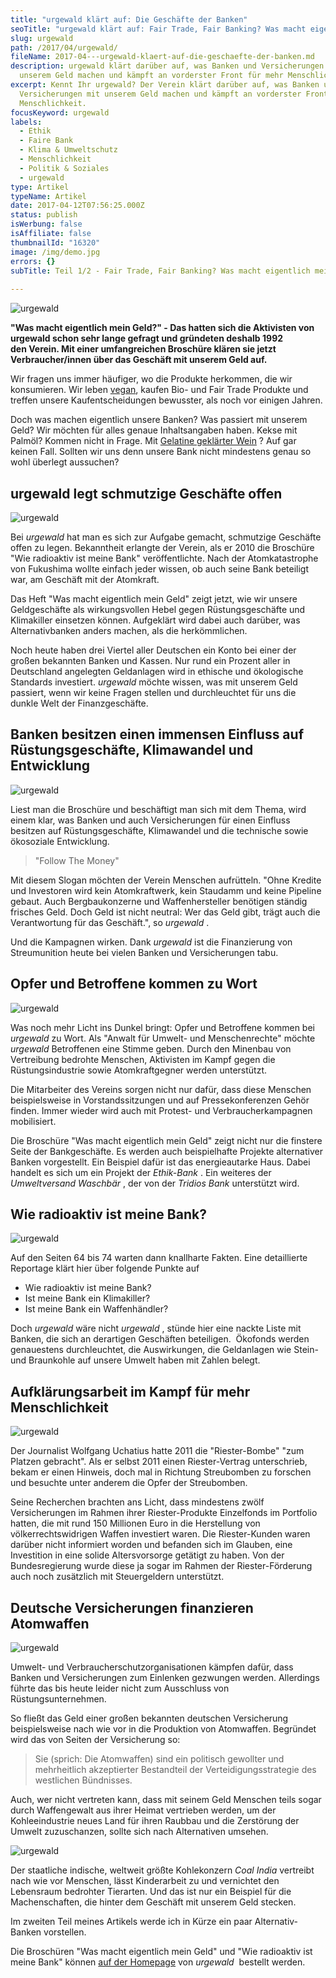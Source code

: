```yaml
---
title: "urgewald klärt auf: Die Geschäfte der Banken"
seoTitle: "urgewald klärt auf: Fair Trade, Fair Banking? Was macht eigentlich mein Geld?"
slug: urgewald
path: /2017/04/urgewald/
fileName: 2017-04---urgewald-klaert-auf-die-geschaefte-der-banken.md
description: urgewald klärt darüber auf, was Banken und Versicherungen mit
  unserem Geld machen und kämpft an vorderster Front für mehr Menschlichkeit.
excerpt: Kennt Ihr urgewald? Der Verein klärt darüber auf, was Banken und
  Versicherungen mit unserem Geld machen und kämpft an vorderster Front für mehr
  Menschlichkeit.
focusKeyword: urgewald
labels:
  - Ethik
  - Faire Bank
  - Klima & Umweltschutz
  - Menschlichkeit
  - Politik & Soziales
  - urgewald
type: Artikel
typeName: Artikel
date: 2017-04-12T07:56:25.000Z
status: publish
isWerbung: false
isAffiliate: false
thumbnailId: "16320"
image: /img/demo.jpg
errors: {}
subTitle: Teil 1/2 - Fair Trade, Fair Banking? Was macht eigentlich mein Geld?
  
---
```


![urgewald](http://cardamonchai.com/wp-content/uploads/2017/04/33146502834_4ca7d2758c_z-640x427.jpg)

**"Was macht eigentlich mein Geld?" - Das hatten sich die Aktivisten von
urgewald schon sehr lange gefragt und gründeten deshalb 1992 den Verein. Mit
einer umfangreichen Broschüre klären sie jetzt Verbraucher/innen über das
Geschäft mit unserem Geld auf.**

Wir fragen uns immer häufiger, wo die Produkte herkommen, die wir konsumieren.
Wir leben [vegan](/category/vegan-2/), kaufen Bio- und Fair Trade Produkte und
treffen unsere Kaufentscheidungen bewusster, als noch vor einigen Jahren.

Doch was machen eigentlich unsere Banken? Was passiert mit unserem Geld? Wir
möchten für alles genaue Inhaltsangaben haben. Kekse mit Palmöl? Kommen nicht in
Frage. Mit
[Gelatine geklärter Wein](/2014/12/versteckte-tierische-inhaltsstoffe-in-lebensmitteln/)
? Auf gar keinen Fall. Sollten wir uns denn unsere Bank nicht mindestens genau
so wohl überlegt aussuchen?

## urgewald legt schmutzige Geschäfte offen

![urgewald](http://cardamonchai.com/wp-content/uploads/2017/04/33146509374_9fb85e754a_z-640x427.jpg)

Bei _urgewald_ hat man es sich zur Aufgabe gemacht, schmutzige Geschäfte offen
zu legen. Bekanntheit erlangte der Verein, als er 2010 die Broschüre "Wie
radioaktiv ist meine Bank" veröffentlichte. Nach der Atomkatastrophe von
Fukushima wollte einfach jeder wissen, ob auch seine Bank beteiligt war, am
Geschäft mit der Atomkraft.

Das Heft "Was macht eigentlich mein Geld" zeigt jetzt, wie wir unsere
Geldgeschäfte als wirkungsvollen Hebel gegen Rüstungsgeschäfte und Klimakiller
einsetzen können. Aufgeklärt wird dabei auch darüber, was Alternativbanken
anders machen, als die herkömmlichen.

Noch heute haben drei Viertel aller Deutschen ein Konto bei einer der großen
bekannten Banken und Kassen. Nur rund ein Prozent aller in Deutschland
angelegten Geldanlagen wird in ethische und ökologische Standards investiert.
_urgewald_ möchte wissen, was mit unserem Geld passiert, wenn wir keine Fragen
stellen und durchleuchtet für uns die dunkle Welt der Finanzgeschäfte.

## Banken besitzen einen immensen Einfluss auf Rüstungsgeschäfte, Klimawandel und Entwicklung

![urgewald](http://cardamonchai.com/wp-content/uploads/2017/04/33604807880_11fd30ff9c_z-640x427.jpg)

Liest man die Broschüre und beschäftigt man sich mit dem Thema, wird einem klar,
was Banken und auch Versicherungen für einen Einfluss besitzen auf
Rüstungsgeschäfte, Klimawandel und die technische sowie ökosoziale Entwicklung.

> "Follow The Money"

Mit diesem Slogan möchten der Verein Menschen aufrütteln. "Ohne Kredite und
Investoren wird kein Atomkraftwerk, kein Staudamm und keine Pipeline gebaut.
Auch Bergbaukonzerne und Waffenhersteller benötigen ständig frisches Geld. Doch
Geld ist nicht neutral: Wer das Geld gibt, trägt auch die Verantwortung für das
Geschäft.", so _urgewald_ .

Und die Kampagnen wirken. Dank _urgewald_ ist die Finanzierung von Streumunition
heute bei vielen Banken und Versicherungen tabu.

## Opfer und Betroffene kommen zu Wort

![urgewald](http://cardamonchai.com/wp-content/uploads/2017/04/33146508594_383360feab_z-640x427.jpg)

Was noch mehr Licht ins Dunkel bringt: Opfer und Betroffene kommen bei
_urgewald_ zu Wort. Als "Anwalt für Umwelt- und Menschenrechte" möchte
_urgewald_ Betroffenen eine Stimme geben. Durch den Minenbau von Vertreibung
bedrohte Menschen, Aktivisten im Kampf gegen die Rüstungsindustrie sowie
Atomkraftgegner werden unterstützt.

Die Mitarbeiter des Vereins sorgen nicht nur dafür, dass diese Menschen
beispielsweise in Vorstandssitzungen und auf Pressekonferenzen Gehör finden.
Immer wieder wird auch mit Protest- und Verbraucherkampagnen mobilisiert.

Die Broschüre "Was macht eigentlich mein Geld" zeigt nicht nur die finstere
Seite der Bankgeschäfte. Es werden auch beispielhafte Projekte alternativer
Banken vorgestellt. Ein Beispiel dafür ist das energieautarke Haus. Dabei
handelt es sich um ein Projekt der _Ethik-Bank_ . Ein weiteres der
_Umweltversand Waschbär_ , der von der _Tridios Bank_ unterstützt wird.

## Wie radioaktiv ist meine Bank?

![urgewald](http://cardamonchai.com/wp-content/uploads/2017/04/33832614512_6440fa8a61_z-640x427.jpg)

Auf den Seiten 64 bis 74 warten dann knallharte Fakten. Eine detaillierte
Reportage klärt hier über folgende Punkte auf

- Wie radioaktiv ist meine Bank?
- Ist meine Bank ein Klimakiller?
- Ist meine Bank ein Waffenhändler?

Doch _urgewald_ wäre nicht _urgewald_ , stünde hier eine nackte Liste mit
Banken, die sich an derartigen Geschäften beteiligen.  Ökofonds werden
genauestens durchleuchtet, die Auswirkungen, die Geldanlagen wie Stein- und
Braunkohle auf unsere Umwelt haben mit Zahlen belegt.

## Aufklärungsarbeit im Kampf für mehr Menschlichkeit

![urgewald](http://cardamonchai.com/wp-content/uploads/2017/04/33604806660_a7b2533ef1_z-640x427.jpg)

Der Journalist Wolfgang Uchatius hatte 2011 die "Riester-Bombe" "zum Platzen
gebracht". Als er selbst 2011 einen Riester-Vertrag unterschrieb, bekam er einen
Hinweis, doch mal in Richtung Streubomben zu forschen und besuchte unter anderem
die Opfer der Streubomben.

Seine Recherchen brachten ans Licht, dass mindestens zwölf Versicherungen im
Rahmen ihrer Riester-Produkte Einzelfonds im Portfolio hatten, die mit rund 150
Millionen Euro in die Herstellung von völkerrechtswidrigen Waffen investiert
waren. Die Riester-Kunden waren darüber nicht informiert worden und befanden
sich im Glauben, eine Investition in eine solide Altersvorsorge getätigt zu
haben. Von der Bundesregierung wurde diese ja sogar im Rahmen der
Riester-Förderung auch noch zusätzlich mit Steuergeldern unterstützt.

## Deutsche Versicherungen finanzieren Atomwaffen

![urgewald](http://cardamonchai.com/wp-content/uploads/2017/04/33832616792_88fbae430e_z-640x640.jpg)

Umwelt- und Verbraucherschutzorganisationen kämpfen dafür, dass Banken und
Versicherungen zum Einlenken gezwungen werden. Allerdings führte das bis heute
leider nicht zum Ausschluss von Rüstungsunternehmen.

So fließt das Geld einer großen bekannten deutschen Versicherung beispielsweise
nach wie vor in die Produktion von Atomwaffen. Begründet wird das von Seiten der
Versicherung so:

> Sie (sprich: Die Atomwaffen) sind ein politisch gewollter und mehrheitlich
> akzeptierter Bestandteil der Verteidigungsstrategie des westlichen Bündnisses.

Auch, wer nicht vertreten kann, dass mit seinem Geld Menschen teils sogar durch
Waffengewalt aus ihrer Heimat vertrieben werden, um der Kohleeindustrie neues
Land für ihren Raubbau und die Zerstörung der Umwelt zuzuschanzen, sollte sich
nach Alternativen umsehen.

![urgewald](http://cardamonchai.com/wp-content/uploads/2017/04/33832611862_b8ea5fdbb1_z-640x427.jpg)

Der staatliche indische, weltweit größte Kohlekonzern _Coal India_ vertreibt
nach wie vor Menschen, lässt Kinderarbeit zu und vernichtet den Lebensraum
bedrohter Tierarten. Und das ist nur ein Beispiel für die Machenschaften, die
hinter dem Geschäft mit unserem Geld stecken.

Im zweiten Teil meines Artikels werde ich in Kürze ein paar Alternativ-Banken
vorstellen.

Die Broschüren "Was macht eigentlich mein Geld" und "Wie radioaktiv ist meine
Bank" können [auf der Homepage](http://www.urgewald.de) von _urgewald_
 bestellt werden.

&nbsp;

  